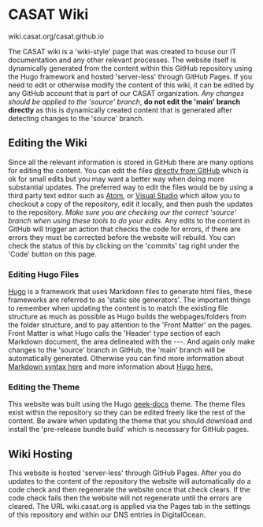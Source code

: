 # CASAT Wiki
wiki.casat.org/casat.github.io

The CASAT wiki is a 'wiki-style' page that was created to house our IT documentation and any other relevant processes. The website itself is dynamically generated from the content within this GitHub repository using the Hugo framework and hosted 'server-less' through GitHub Pages. If you need to edit or otherwise modify the content of this wiki, it can be edited by any GitHub account that is part of our CASAT organization. *Any changes should be applied to the 'source' branch*, **do not edit the 'main' branch directly** as this is dynamically created content that is generated after detecting changes to the 'source' branch.

## Editing the Wiki

Since all the relevant information is stored in GitHub there are many options for editing the content. You can edit the files [directly from GitHub](https://docs.github.com/en/repositories/working-with-files/managing-files/editing-files) which is ok for small edits but you may want a better way when doing more substantial updates. The preferred way to edit the files would be by using a third party text editor such as [Atom](https://atom.io/), or [Visual Studio](https://visualstudio.microsoft.com/) which allow you to checkout a copy of the repository, edit it locally, and then push the updates to the repository. *Make sure you are checking our the correct 'source' branch when using these tools to do your edits.* Any edits to the content in GitHub will trigger an action that checks the code for errors, if there are errors they must be corrected before the website will rebuild. You can check the status of this by clicking on the 'commits' tag right under the 'Code' button on this page.

### Editing Hugo Files

[Hugo](https://gohugo.io/) is a framework that uses Markdown files to generate html files, these frameworks are referred to as 'static site generators'. The important things to remember when updating the content is to match the existing file structure as much as possible as Hugo builds the webpages/folders from the folder structure, and to pay attention to the 'Front Matter' on the pages. Front Matter is what Hugo calls the 'Header' type section of each Markdown document, the area delineated with the ---. And again only make changes to the 'source' branch in GitHub, the 'main' branch will be automatically generated. Otherwise you can find more information about [Markdown syntax here](https://www.markdownguide.org/basic-syntax/) and more information about [Hugo here.](https://gohugo.io/documentation/)

### Editing the Theme

This website was built using the Hugo [geek-docs](https://github.com/thegeeklab/hugo-geekdoc) theme. The theme files exist within the repository so they can be edited freely like the rest of the content. Be aware when updating the theme that you should download and install the 'pre-release bundle build' which is necessary for GitHub pages.

## Wiki Hosting

This website is hosted 'server-less' through GitHub Pages. After you do updates to the content of the repository the website will automatically do a code check and then regenerate the website once that check clears. If the code check fails then the website will not regenerate until the errors are cleared. The URL wiki.casat.org is applied via the Pages tab in the settings of this repository and within our DNS entries in DigitalOcean.
